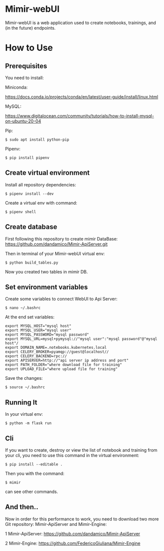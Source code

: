 # Mimir-webUI

Mimir-webUI is a web application used to create notebooks, trainings, and (in the future) endpoints.

How to Use
==========

Prerequisites
-------------

You need to install:

Miniconda:

https://docs.conda.io/projects/conda/en/latest/user-guide/install/linux.html

MySQL:

https://www.digitalocean.com/community/tutorials/how-to-install-mysql-on-ubuntu-20-04

Pip: 

    $ sudo apt install python-pip
    
Pipenv:

    $ pip install pipenv
   

Create virtual environment
--------------------------

Install all repository dependencies:

    $ pipenv install --dev

Create a virtual env with command:

    $ pipenv shell
   
   
Create database
---------------

First following this repository to create mimir DataBase: https://github.com/dandamico/Mimir-ApiServer.git

Then in terminal of your Mimir-webUI virtual env:

	$ python build_tables.py

Now you created two tables in mimir DB.


Set environment variables
-------------------------

Create some variables to connect WebUI to Api Server:

    $ nano ~/.bashrc
    
At the end set variables: 

	export MYSQL_HOST="mysql host"
	export MYSQL_USER="mysql user"
	export MYSQL_PASSWORD="mysql password"
	export MYSQL_URL=mysql+pymysql://"mysql user":"mysql password"@"mysql host"/
	export DOMAIN_NAME=.notebooks.kubernetes.local
	export CELERY_BROKER=pyamqp://guest@localhost//
	export CELERY_BACKEND=rpc://
	export APISERVER=http://"api server ip address and port"
	export PATH_FOLDER="where download file for training"
	export UPLOAD_FILE="where upload file for training"

Save the changes:
	
	$ source ~/.bashrc    



Running It
----------

In your virtual env:

    $ python -m flask run



Cli
----
If you want to create, destroy or view the list of notebook and training from your cli, you need to use this command in the virtual environment:

	$ pip install --editable .

Then you with the command:

	$ mimir

can see other commands.



And then..
----------

Now in order for this performance to work, you need to download two more Git repository: Mimir-ApiServer and Mimir-Engine:

1 Mimir-ApiServer: https://github.com/dandamico/Mimir-ApiServer

2 Mimir-Engine: https://github.com/FedericoGiuliana/Mimir-Engine
